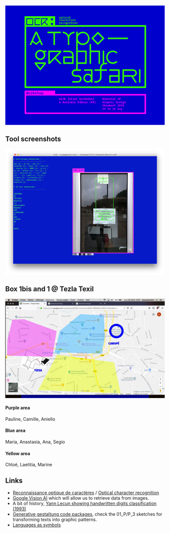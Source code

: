 ![OCR](Visuels/Visuel_OCR_EN_BAT.png)

## Tool screenshots
![OCR_Tool](Visuels/01_OCR_tool.png)

## Box 1bis and 1 @ Tezla Texil
![OCR_Map](Visuels/Map_Zones.jpg)
#### Purple area
Pauline, Camille, Aniello
#### Blue area
Maria, Anastasia, Ana, Segio
#### Yellow area
Chloé, Laetitia, Marine

## Links
* [Reconnaissance optique de caractères](https://fr.wikipedia.org/wiki/Reconnaissance_optique_de_caract%C3%A8res) / [Optical character recognition](https://en.wikipedia.org/wiki/Optical_character_recognition)
* [Google Vision AI](https://cloud.google.com/vision/) which will allow us to retrieve data from images.
* A bit of history, [Yann Lecun showing handwritten digits classification (1993)](https://www.youtube.com/watch?v=FwFduRA_L6Q)
* [Generative gestaltung code packages](http://www.generative-gestaltung.de/1/code), check the 01_P/P_3 sketches for transforming texts into graphic patterns.
* [Languages as symbols](https://writing-system.tumblr.com/)

